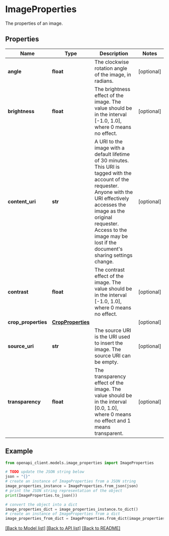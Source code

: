 # ImageProperties

The properties of an image.

## Properties

Name | Type | Description | Notes
------------ | ------------- | ------------- | -------------
**angle** | **float** | The clockwise rotation angle of the image, in radians. | [optional] 
**brightness** | **float** | The brightness effect of the image. The value should be in the interval [-1.0, 1.0], where 0 means no effect. | [optional] 
**content_uri** | **str** | A URI to the image with a default lifetime of 30 minutes. This URI is tagged with the account of the requester. Anyone with the URI effectively accesses the image as the original requester. Access to the image may be lost if the document&#39;s sharing settings change. | [optional] 
**contrast** | **float** | The contrast effect of the image. The value should be in the interval [-1.0, 1.0], where 0 means no effect. | [optional] 
**crop_properties** | [**CropProperties**](CropProperties.md) |  | [optional] 
**source_uri** | **str** | The source URI is the URI used to insert the image. The source URI can be empty. | [optional] 
**transparency** | **float** | The transparency effect of the image. The value should be in the interval [0.0, 1.0], where 0 means no effect and 1 means transparent. | [optional] 

## Example

```python
from openapi_client.models.image_properties import ImageProperties

# TODO update the JSON string below
json = "{}"
# create an instance of ImageProperties from a JSON string
image_properties_instance = ImageProperties.from_json(json)
# print the JSON string representation of the object
print(ImageProperties.to_json())

# convert the object into a dict
image_properties_dict = image_properties_instance.to_dict()
# create an instance of ImageProperties from a dict
image_properties_from_dict = ImageProperties.from_dict(image_properties_dict)
```
[[Back to Model list]](../README.md#documentation-for-models) [[Back to API list]](../README.md#documentation-for-api-endpoints) [[Back to README]](../README.md)


